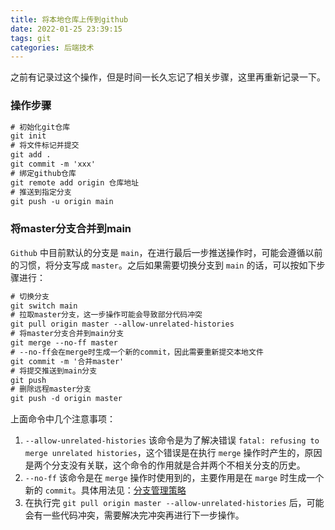 ```yaml
---
title: 将本地仓库上传到github
date: 2022-01-25 23:39:15
tags: git
categories: 后端技术
---
```


之前有记录过这个操作，但是时间一长久忘记了相关步骤，这里再重新记录一下。

<!--more-->

### 操作步骤

```xml
# 初始化git仓库
git init
# 将文件标记并提交 
git add .
git commit -m 'xxx'
# 绑定github仓库
git remote add origin 仓库地址
# 推送到指定分支
git push -u origin main
```

### 将master分支合并到main

`Github` 中目前默认的分支是 `main`，在进行最后一步推送操作时，可能会遵循以前的习惯，将分支写成 `master`。之后如果需要切换分支到 `main` 的话，可以按如下步骤进行：

```xml
# 切换分支
git switch main
# 拉取master分支，这一步操作可能会导致部分代码冲突
git pull origin master --allow-unrelated-histories
# 将master分支合并到main分支
git merge --no-ff master
# --no-ff会在merge时生成一个新的commit，因此需要重新提交本地文件
git commit -m '合并master'
# 将提交推送到main分支
git push
# 删除远程master分支
git push -d origin master
```

上面命令中几个注意事项：

1. `--allow-unrelated-histories` 该命令是为了解决错误 `fatal: refusing to merge unrelated histories`，这个错误是在执行 `merge` 操作时产生的，原因是两个分支没有关联，这个命令的作用就是合并两个不相关分支的历史。
2. `--no-ff` 该命令是在 `merge` 操作时使用到的，主要作用是在 `marge` 时生成一个新的 `commit`。具体用法见：[分支管理策略](https://www.liaoxuefeng.com/wiki/896043488029600/900005860592480)
3.  在执行完 `git pull origin master --allow-unrelated-histories` 后，可能会有一些代码冲突，需要解决完冲突再进行下一步操作。
